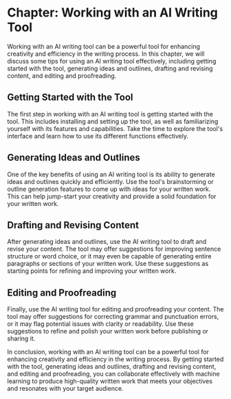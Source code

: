 Chapter: Working with an AI Writing Tool
========================================

Working with an AI writing tool can be a powerful tool for enhancing creativity and efficiency in the writing process. In this chapter, we will discuss some tips for using an AI writing tool effectively, including getting started with the tool, generating ideas and outlines, drafting and revising content, and editing and proofreading.

Getting Started with the Tool
-----------------------------

The first step in working with an AI writing tool is getting started with the tool. This includes installing and setting up the tool, as well as familiarizing yourself with its features and capabilities. Take the time to explore the tool's interface and learn how to use its different functions effectively.

Generating Ideas and Outlines
-----------------------------

One of the key benefits of using an AI writing tool is its ability to generate ideas and outlines quickly and efficiently. Use the tool's brainstorming or outline generation features to come up with ideas for your written work. This can help jump-start your creativity and provide a solid foundation for your written work.

Drafting and Revising Content
-----------------------------

After generating ideas and outlines, use the AI writing tool to draft and revise your content. The tool may offer suggestions for improving sentence structure or word choice, or it may even be capable of generating entire paragraphs or sections of your written work. Use these suggestions as starting points for refining and improving your written work.

Editing and Proofreading
------------------------

Finally, use the AI writing tool for editing and proofreading your content. The tool may offer suggestions for correcting grammar and punctuation errors, or it may flag potential issues with clarity or readability. Use these suggestions to refine and polish your written work before publishing or sharing it.

In conclusion, working with an AI writing tool can be a powerful tool for enhancing creativity and efficiency in the writing process. By getting started with the tool, generating ideas and outlines, drafting and revising content, and editing and proofreading, you can collaborate effectively with machine learning to produce high-quality written work that meets your objectives and resonates with your target audience.
